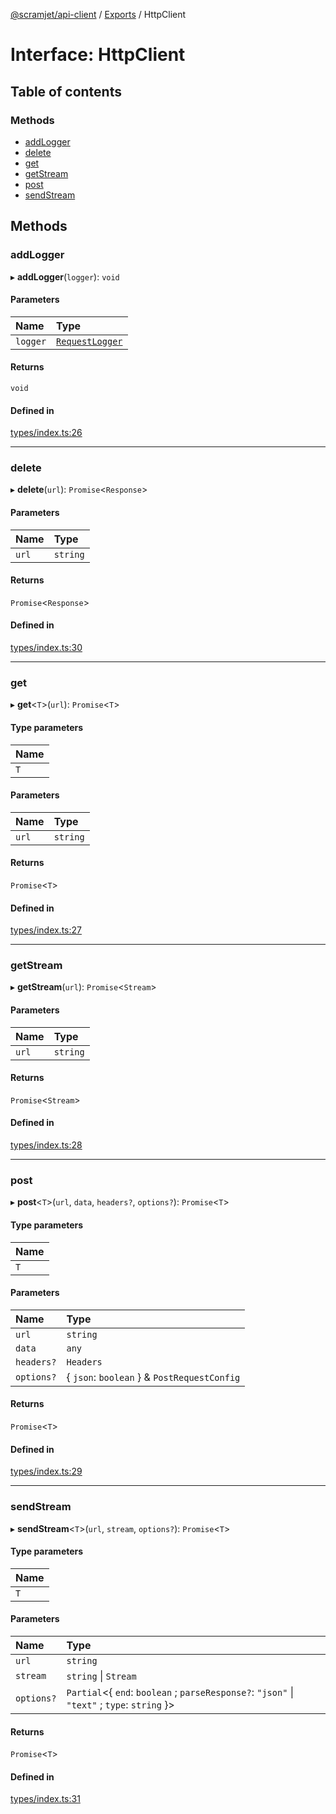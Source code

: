 [@scramjet/api-client](../README.md) / [Exports](../modules.md) / HttpClient

# Interface: HttpClient

## Table of contents

### Methods

- [addLogger](HttpClient.md#addlogger)
- [delete](HttpClient.md#delete)
- [get](HttpClient.md#get)
- [getStream](HttpClient.md#getstream)
- [post](HttpClient.md#post)
- [sendStream](HttpClient.md#sendstream)

## Methods

### addLogger

▸ **addLogger**(`logger`): `void`

#### Parameters

| Name | Type |
| :------ | :------ |
| `logger` | [`RequestLogger`](../modules.md#requestlogger) |

#### Returns

`void`

#### Defined in

[types/index.ts:26](https://github.com/scramjetorg/transform-hub/blob/HEAD/packages/api-client/src/types/index.ts#L26)

___

### delete

▸ **delete**(`url`): `Promise`<`Response`\>

#### Parameters

| Name | Type |
| :------ | :------ |
| `url` | `string` |

#### Returns

`Promise`<`Response`\>

#### Defined in

[types/index.ts:30](https://github.com/scramjetorg/transform-hub/blob/HEAD/packages/api-client/src/types/index.ts#L30)

___

### get

▸ **get**<`T`\>(`url`): `Promise`<`T`\>

#### Type parameters

| Name |
| :------ |
| `T` |

#### Parameters

| Name | Type |
| :------ | :------ |
| `url` | `string` |

#### Returns

`Promise`<`T`\>

#### Defined in

[types/index.ts:27](https://github.com/scramjetorg/transform-hub/blob/HEAD/packages/api-client/src/types/index.ts#L27)

___

### getStream

▸ **getStream**(`url`): `Promise`<`Stream`\>

#### Parameters

| Name | Type |
| :------ | :------ |
| `url` | `string` |

#### Returns

`Promise`<`Stream`\>

#### Defined in

[types/index.ts:28](https://github.com/scramjetorg/transform-hub/blob/HEAD/packages/api-client/src/types/index.ts#L28)

___

### post

▸ **post**<`T`\>(`url`, `data`, `headers?`, `options?`): `Promise`<`T`\>

#### Type parameters

| Name |
| :------ |
| `T` |

#### Parameters

| Name | Type |
| :------ | :------ |
| `url` | `string` |
| `data` | `any` |
| `headers?` | `Headers` |
| `options?` | { `json`: `boolean`  } & `PostRequestConfig` |

#### Returns

`Promise`<`T`\>

#### Defined in

[types/index.ts:29](https://github.com/scramjetorg/transform-hub/blob/HEAD/packages/api-client/src/types/index.ts#L29)

___

### sendStream

▸ **sendStream**<`T`\>(`url`, `stream`, `options?`): `Promise`<`T`\>

#### Type parameters

| Name |
| :------ |
| `T` |

#### Parameters

| Name | Type |
| :------ | :------ |
| `url` | `string` |
| `stream` | `string` \| `Stream` |
| `options?` | `Partial`<{ `end`: `boolean` ; `parseResponse?`: ``"json"`` \| ``"text"`` ; `type`: `string`  }\> |

#### Returns

`Promise`<`T`\>

#### Defined in

[types/index.ts:31](https://github.com/scramjetorg/transform-hub/blob/HEAD/packages/api-client/src/types/index.ts#L31)
